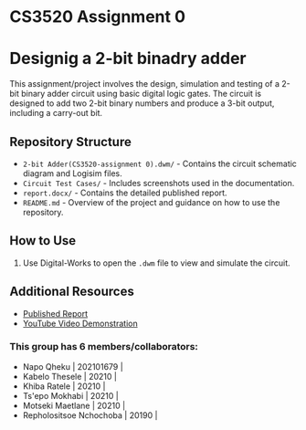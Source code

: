 # CS3520 Assignment 0
# Designig a 2-bit binadry adder

This assignment/project involves the design, simulation and testing of a 2-bit binary adder circuit using basic digital logic gates. The circuit is designed to add two 2-bit binary numbers and produce a 3-bit output, including a carry-out bit.

## Repository Structure

- `2-bit Adder(CS3520-assignment 0).dwm/` - Contains the circuit schematic diagram and Logisim files.
- `Circuit Test Cases/` - Includes screenshots used in the documentation.
- `report.docx/` - Contains the detailed published report.
- `README.md` - Overview of the project and guidance on how to use the repository.

## How to Use
1. Use Digital-Works to open the `.dwm` file to view and simulate the circuit.
   
## Additional Resources

- [Published Report](https://yourblogsite.com/report)
- [YouTube Video Demonstration](https://youtu.be/o_3akUZPG7s)
  
### This group has 6 members/collaborators:
- Napo Qheku | 202101679 | 
- Kabelo Thesele | 20210 |
- Khiba Ratele | 20210 |
- Ts'epo Mokhabi | 20210 |
- Motseki Maetlane | 20210 |
- Repholositsoe Nchochoba | 20190 |
